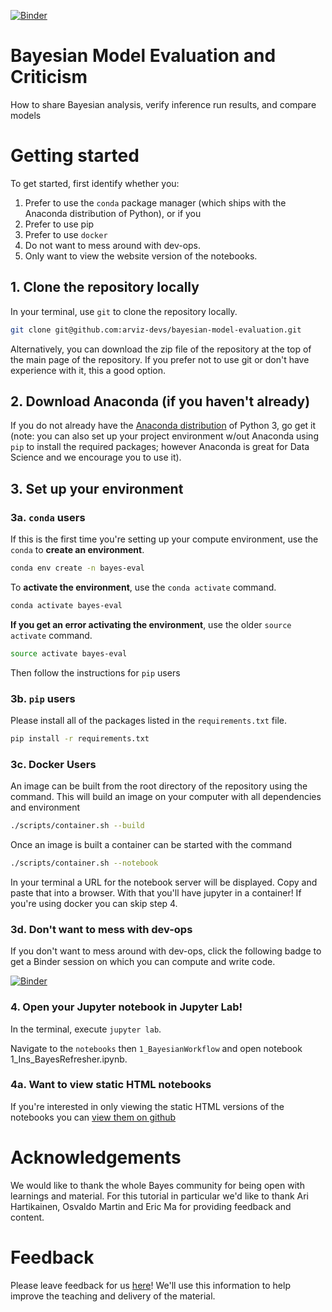 [![Binder](https://mybinder.org/badge.svg)](https://mybinder.org/v2/gh/arviz-devs/bayesian-model-evaluation/master)

# Bayesian Model Evaluation and Criticism

How to share Bayesian analysis, verify inference run results, and compare models

# Getting started

To get started, first identify whether you:

1. Prefer to use the `conda` package manager (which ships with the Anaconda distribution of Python), or if you
2. Prefer to use pip 
3. Prefer to use `docker`
4. Do not want to mess around with dev-ops.
5. Only want to view the website version of the notebooks.

## 1. Clone the repository locally

In your terminal, use `git` to clone the repository locally.

```bash
git clone git@github.com:arviz-devs/bayesian-model-evaluation.git 
```

Alternatively, you can download the zip file of the repository at the top of the main page of the repository. If you prefer not to use git or don't have experience with it, this a good option.

## 2. Download Anaconda (if you haven't already)

If you do not already have the [Anaconda distribution](https://www.anaconda.com/download/) of Python 3, go get it (note: you can also set up your project environment w/out Anaconda using `pip` to install the required packages; however Anaconda is great for Data Science and we encourage you to use it).

## 3. Set up your environment

### 3a. `conda` users

If this is the first time you're setting up your compute environment, use the `conda` to **create an environment**.

```bash
conda env create -n bayes-eval
```

To **activate the environment**, use the `conda activate` command.

```bash
conda activate bayes-eval
```

**If you get an error activating the environment**, use the older `source activate` command.

```bash
source activate bayes-eval
```

Then follow the instructions for `pip` users

### 3b. `pip` users

Please install all of the packages listed in the `requirements.txt` file.

```bash
pip install -r requirements.txt
```

### 3c. Docker Users

An image can be built from the root directory of the repository using the command.
This will build an image on your computer with all dependencies and environment
```bash
./scripts/container.sh --build
```

Once an image is built a container can be started with the command
```bash
./scripts/container.sh --notebook
```

In your terminal a URL for the notebook server will be displayed. Copy
and paste that into a browser. With that you'll have jupyter in a container!
If you're using docker you can skip step 4.

### 3d. Don't want to mess with dev-ops

If you don't want to mess around with dev-ops, click the following badge to get a Binder session on which you can compute and write code.

[![Binder](https://mybinder.org/badge.svg)](https://mybinder.org/v2/gh/arviz-devs/bayesian-model-evaluation/master)


### 4. Open your Jupyter notebook in Jupyter Lab!

In the terminal, execute `jupyter lab`.

Navigate to the `notebooks` then `1_BayesianWorkflow` and open notebook 
1_Ins_BayesRefresher.ipynb.

### 4a. Want to view static HTML notebooks

If you're interested in only viewing the static HTML versions of the notebooks 
you can [view them on github](https://github.com/arviz-devs/bayesian-model-evaluation/tree/master/notebooks)

# Acknowledgements
We would like to thank the whole Bayes community for being open with
learnings and material. For this tutorial in particular we'd like to thank
Ari Hartikainen, Osvaldo Martin and Eric Ma for providing feedback and content.

# Feedback

Please leave feedback for us [here](https://forms.gle/cUStHUo5k9yZcrUn9)! 
We'll use this information to help improve the teaching and delivery of the material.

